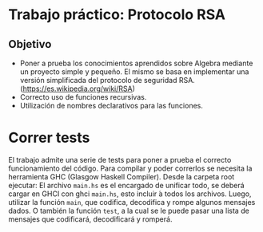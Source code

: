 # Trabajo práctico: Protocolo RSA
## Objetivo
- Poner a prueba los conocimientos aprendidos sobre Algebra mediante un proyecto simple y pequeño. El mismo se basa en implementar una versión simplificada del protocolo de seguridad RSA. (https://es.wikipedia.org/wiki/RSA)
- Correcto uso de funciones recursivas.
- Utilización de nombres declarativos para las funciones. 

# Correr tests
El trabajo admite una serie de tests para poner a prueba el correcto funcionamiento del código.
Para compilar y poder correrlos se necesita la herramienta GHC (Glasgow Haskell Compiler).
Desde la carpeta root ejecutar:
El archivo `main.hs` es el encargado de unificar todo, se deberá cargar en GHCI con ghci `main.hs`, esto incluir ́a todos los archivos. Luego, utilizar la 
función `main`, que codifica, decodifica y rompe algunos mensajes dados.  O  también  la  función `test`,  a  la  cual  se le  puede  pasar  una  lista  de mensajes que codificará, decodificará y romperá.
